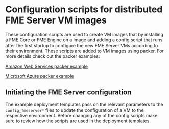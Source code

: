 # Configuration scripts for distributed FME Server VM images
These configuration scripts are used to create VM images that by installing a FME Core or FME Engine on a image and adding a config script that runs after the first startup to configure the new FME Server VMs according to their environment. These scripts are added to VM images using packer. For more details check out the packer examples:

[Amazon Web Services packer example](https://github.com/safesoftware/fme-server-iac-templates/tree/main/AWS/packer)

[Microsoft Azure packer example](https://github.com/safesoftware/fme-server-iac-templates/tree/main/Azure/packer)

## Initiating the FME Server configuration
The example deployment templates pass on the relevant parameters to the `config_fmeserver*` files to update the configuration of a VM to the respective environment. Before changing any of the config scripts make sure to review how the scripts are used in the deployment templates.

